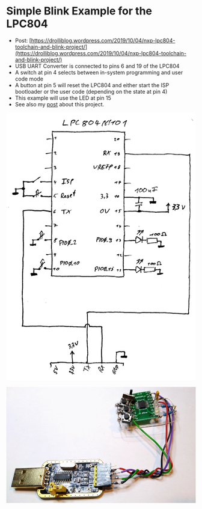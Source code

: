# Simple Blink Example for the LPC804

 * Post: [https://drolliblog.wordpress.com/2019/10/04/nxp-lpc804-toolchain-and-blink-project/](https://drolliblog.wordpress.com/2019/10/04/nxp-lpc804-toolchain-and-blink-project/)
 * USB UART Converter is connected to pins 6 and 19 of the LPC804
 * A switch at pin 4 selects between in-system programming and user code mode
 * A button at pin 5 will reset the LPC804 and either start the ISP bootloader or the user code (depending on the state at pin 4)
 * This example will use the LED at pin 15
 * See also my [post](https://drolliblog.wordpress.com/2019/10/04/nxp-lpc804-toolchain-and-blink-project/) about this project.



![lpc804_blink_schematic.png](lpc804_blink_schematic.png)

![lpc804_blink_hardware.jpg](lpc804_blink_hardware.jpg)

